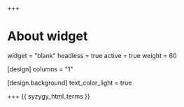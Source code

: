 +++
# About widget
widget = "blank"
headless = true
active = true
weight = 60

[design]
  columns = "1"

[design.background]
  text_color_light = true

+++
{{ syzygy_html_terms }}
